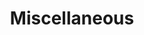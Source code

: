 ---
layout: posts_by_category
categories: miscellaneous
title: Miscellaneous
permalink: /category/miscellaneous
---
